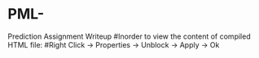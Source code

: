 # PML-
Prediction Assignment Writeup
#Inorder to view the content of compiled HTML file:
#Right Click -> Properties -> Unblock -> Apply -> Ok
